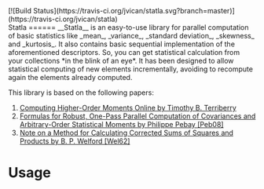 <div style="float: right">
[![Build Status](https://travis-ci.org/jvican/statla.svg?branch=master)](https://travis-ci.org/jvican/statla)
</div>
Statla
======
__Statla__ is an easy-to-use library for parallel computation of basic statistics like _mean_,
_variance_, _standard deviation_, _skewness_ and _kurtosis_. It also contains basic sequential
implementation of the aforementioned descriptors. So, you can get statistical calculation from
your collections *in the blink of an eye*. It has been designed to allow statistical computing
of new elements incrementally, avoiding to recompute again the elements already computed.

This library is based on the following papers:

1.   [Computing Higher-Order Moments Online by Timothy B. Terriberry](http://people.xiph.org/~tterribe/notes/homs.html)
2.   [Formulas for Robust, One-Pass Parallel Computation of Covariances and Arbitrary-Order Statistical Moments by Philippe Pebay [Peb08]](http://prod.sandia.gov/techlib/access-control.cgi/2008/086212.pdf)
3.   [Note on a Method for Calculating Corrected Sums of Squares and Products by B. P. Welford [Wel62]](http://zach.in.tu-clausthal.de/teaching/info_literatur/Welford.pdf)

Usage
=====


